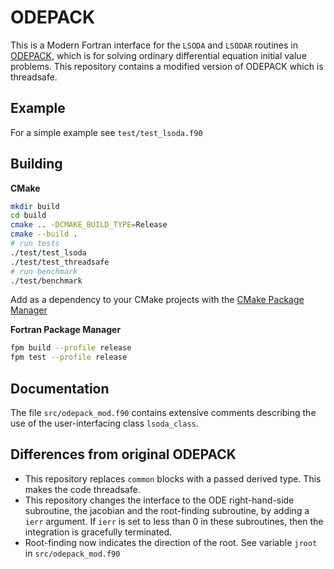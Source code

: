 # ODEPACK

This is a Modern Fortran interface for the `LSODA` and `LSODAR` routines in [ODEPACK](https://people.sc.fsu.edu/~jburkardt/f77_src/odepack/odepack.html), which is for solving ordinary differential equation initial value problems. This repository contains a modified version of ODEPACK which is threadsafe.

## Example

For a simple example see `test/test_lsoda.f90`

## Building

**CMake**

```sh
mkdir build
cd build
cmake .. -DCMAKE_BUILD_TYPE=Release
cmake --build .
# run tests
./test/test_lsoda
./test/test_threadsafe
# run benchmark
./test/benchmark
```

Add as a dependency to your CMake projects with the [CMake Package Manager](https://github.com/cpm-cmake/CPM.cmake)

**Fortran Package Manager**

```sh
fpm build --profile release
fpm test --profile release
```

## Documentation

The file `src/odepack_mod.f90` contains extensive comments describing the use of the user-interfacing class `lsoda_class`.

## Differences from original ODEPACK

- This repository replaces `common` blocks with a passed derived type. This makes the code threadsafe.
- This repository changes the interface to the ODE right-hand-side subroutine, the jacobian and the root-finding subroutine, by adding a `ierr` argument. If `ierr` is set to less than 0 in these subroutines, then the integration is gracefully terminated.
- Root-finding now indicates the direction of the root. See variable `jroot` in `src/odepack_mod.f90`